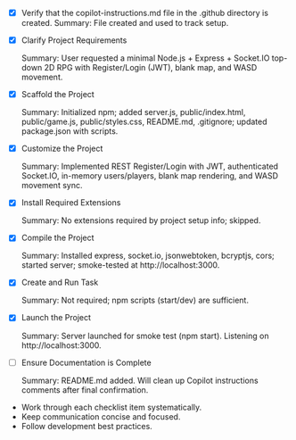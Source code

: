 <!-- Use this file to provide workspace-specific custom instructions to Copilot. For more details, visit https://code.visualstudio.com/docs/copilot/copilot-customization#_use-a-githubcopilotinstructionsmd-file -->
- [x] Verify that the copilot-instructions.md file in the .github directory is created.
	Summary: File created and used to track setup.

- [x] Clarify Project Requirements
	<!-- Ask for project type, language, and frameworks if not specified. Skip if already provided. -->
	Summary: User requested a minimal Node.js + Express + Socket.IO top-down 2D RPG with Register/Login (JWT), blank map, and WASD movement.

- [x] Scaffold the Project
	<!--
	Ensure that the previous step has been marked as completed.
	Call project setup tool with projectType parameter.
	Run scaffolding command to create project files and folders.
	Use '.' as the working directory.
	If no appropriate projectType is available, search documentation using available tools.
	Otherwise, create the project structure manually using available file creation tools.
	-->
	Summary: Initialized npm; added server.js, public/index.html, public/game.js, public/styles.css, README.md, .gitignore; updated package.json with scripts.

- [x] Customize the Project
	<!--
	Verify that all previous steps have been completed successfully and you have marked the step as completed.
	Develop a plan to modify codebase according to user requirements.
	Apply modifications using appropriate tools and user-provided references.
	Skip this step for "Hello World" projects.
	-->
	Summary: Implemented REST Register/Login with JWT, authenticated Socket.IO, in-memory users/players, blank map rendering, and WASD movement sync.

- [x] Install Required Extensions
	<!-- ONLY install extensions provided mentioned in the get_project_setup_info. Skip this step otherwise and mark as completed. -->
	Summary: No extensions required by project setup info; skipped.

- [x] Compile the Project
	<!--
	Verify that all previous steps have been completed.
	Install any missing dependencies.
	Run diagnostics and resolve any issues.
	Check for markdown files in project folder for relevant instructions on how to do this.
	-->
	Summary: Installed express, socket.io, jsonwebtoken, bcryptjs, cors; started server; smoke-tested at http://localhost:3000.

- [x] Create and Run Task
	<!--
	Verify that all previous steps have been completed.
	Check https://code.visualstudio.com/docs/debugtest/tasks to determine if the project needs a task. If so, use the create_and_run_task to create and launch a task based on package.json, README.md, and project structure.
	Skip this step otherwise.
	 -->
	Summary: Not required; npm scripts (start/dev) are sufficient.

- [x] Launch the Project
	<!--
	Verify that all previous steps have been completed.
	Prompt user for debug mode, launch only if confirmed.
	 -->
	Summary: Server launched for smoke test (npm start). Listening on http://localhost:3000.

- [ ] Ensure Documentation is Complete
	<!--
	Verify that all previous steps have been completed.
	Verify that README.md and the copilot-instructions.md file in the .github directory exists and contains current project information.
	Clean up the copilot-instructions.md file in the .github directory by removing all HTML comments.
	 -->
	Summary: README.md added. Will clean up Copilot instructions comments after final confirmation.

<!--
## Execution Guidelines
PROGRESS TRACKING:
- If any tools are available to manage the above todo list, use it to track progress through this checklist.
- After completing each step, mark it complete and add a summary.
- Read current todo list status before starting each new step.

COMMUNICATION RULES:
- Avoid verbose explanations or printing full command outputs.
- If a step is skipped, state that briefly (e.g. "No extensions needed").
- Do not explain project structure unless asked.
- Keep explanations concise and focused.

DEVELOPMENT RULES:
- Use '.' as the working directory unless user specifies otherwise.
- Avoid adding media or external links unless explicitly requested.
- Use placeholders only with a note that they should be replaced.
- Use VS Code API tool only for VS Code extension projects.
- Once the project is created, it is already opened in Visual Studio Code—do not suggest commands to open this project in Visual Studio again.
- If the project setup information has additional rules, follow them strictly.

FOLDER CREATION RULES:
- Always use the current directory as the project root.
- If you are running any terminal commands, use the '.' argument to ensure that the current working directory is used ALWAYS.
- Do not create a new folder unless the user explicitly requests it besides a .vscode folder for a tasks.json file.
- If any of the scaffolding commands mention that the folder name is not correct, let the user know to create a new folder with the correct name and then reopen it again in vscode.

EXTENSION INSTALLATION RULES:
- Only install extension specified by the get_project_setup_info tool. DO NOT INSTALL any other extensions.

PROJECT CONTENT RULES:
- If the user has not specified project details, assume they want a "Hello World" project as a starting point.
- Avoid adding links of any type (URLs, files, folders, etc.) or integrations that are not explicitly required.
- Avoid generating images, videos, or any other media files unless explicitly requested.
- If you need to use any media assets as placeholders, let the user know that these are placeholders and should be replaced with the actual assets later.
- Ensure all generated components serve a clear purpose within the user's requested workflow.
- If a feature is assumed but not confirmed, prompt the user for clarification before including it.
- If you are working on a VS Code extension, use the VS Code API tool with a query to find relevant VS Code API references and samples related to that query.

TASK COMPLETION RULES:
- Your task is complete when:
  - Project is successfully scaffolded and compiled without errors
  - copilot-instructions.md file in the .github directory exists in the project
  - README.md file exists and is up to date
  - User is provided with clear instructions to debug/launch the project

Before starting a new task in the above plan, update progress in the plan.
-->
- Work through each checklist item systematically.
- Keep communication concise and focused.
- Follow development best practices.
